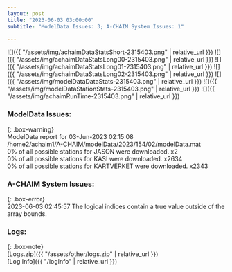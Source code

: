 ```yaml
---
layout: post
title: "2023-06-03 03:00:00"
subtitle: "ModelData Issues: 3; A-CHAIM System Issues: 1"

---
```


![]({{ "/assets/img/achaimDataStatsShort-2315403.png" | relative_url }})
![]({{ "/assets/img/achaimDataStatsLong00-2315403.png" | relative_url }})
![]({{ "/assets/img/achaimDataStatsLong01-2315403.png" | relative_url }})
![]({{ "/assets/img/achaimDataStatsLong02-2315403.png" | relative_url }})
![]({{ "/assets/img/modelDataDataStats-2315403.png" | relative_url }})
![]({{ "/assets/img/modelDataStationStats-2315403.png" | relative_url }})
![]({{ "/assets/img/achaimRunTime-2315403.png" | relative_url }})


### ModelData Issues:  
  
{: .box-warning}  
 ModelData report for 03-Jun-2023 02:15:08   
 /home2/achaim1/A-CHAIM/modelData/2023/154/02/modelData.mat   
 0% of all possible stations for JASON were downloaded. x2   
 0% of all possible stations for KASI were downloaded. x2634   
 0% of all possible stations for KARTVERKET were downloaded. x2343   
  
### A-CHAIM System Issues:  
  
{: .box-error}  
2023-06-03 02:45:57 The logical indices contain a true value outside of the array bounds.  

### Logs:  
  
{: .box-note}  
[Logs.zip]({{ "/assets/other/logs.zip" | relative_url }})  
[Log Info]({{ "/logInfo" | relative_url }})  
